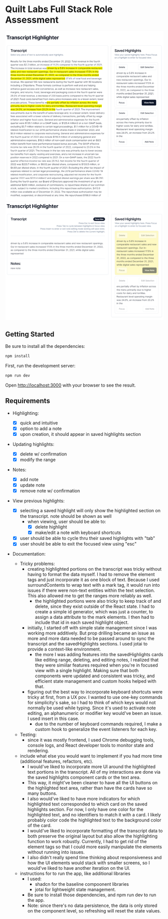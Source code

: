 # Quilt Labs Full Stack Role Assessment

![Main page](./public/screenshot_1.png)
![Focus view](./public/screenshot_2.png)

## Getting Started

Be sure to install all the dependencies:

```bash
npm install
```

First, run the development server:

```bash
npm run dev
```

Open [http://localhost:3000](http://localhost:3000) with your browser to see the result.

## Requirements

- Highlighting:

  - [x] quick and intuitive
  - [x] option to add a note
  - [x] upon creation, it should appear in saved highlights section

- Updating highlights:

  - [x] delete w/ confirmation
  - [x] modify the range

- Notes:

  - [x] add note
  - [x] update note
  - [x] remove note w/ confirmation

- View previous highlights:

  - [x] selecting a saved highlight will only show the highlighted section on the transcript. note should be shown as well
    - when viewing, user should be able to:
      - [x] delete highlight
      - [x] make/edit a note with keyboard shortcuts
  - [x] user should be able to cycle thru their saved highlights with "tab"
  - [x] user should be able to exit the focused view using "esc"

- Documentation:
  - Tricky problems:
    - creating highlighted portions on the transcript was tricky without having to format the data myself. I had to remove the element tags and just incorporate it as one block of text. Because I used surroundContents to wrap text with a mark tag, it would run into issues if there were non-text entities within the text selection. This also allowed me to get the ranges more reliably as well.
      - the highlighted portions were also tricky to keep track of and delete, since they exist outside of the React state. I had to create a simple id generator, which was just a counter, to assign a data attribute to the mark elements. I then had to include that id in each saved highlight object.
    - initially, I started off with simple state management since I was working more additively. But prop drilling became an issue as more and more data needed to be passed around to sync the transcript and the savedHighlights sections. I used jotai to provide a context-like environment.
      - the more I was adding features into the savedHighlights cards like editing range, deleting, and editing notes, I realized that they were simiilar features required when you're in focused view with a single highlight. Making sure that both components were updated and consistent was tricky, and efficient state management and custom hooks helped with that.
    - figuring out the best way to incorporate keyboard shortcuts were tricky at first, from a UX pov. I wanted to use one-key commands for simplicity's sake, so I had to think of which keys would not normally be used while typing. Since it's used to activate note editing, an alphanumeric or modifier key would've been an issue. I used insert in this case.
      - due to the number of keyboard commands required, I make a custom hook to generalize the event listeners for each key.
  - Testing:
    - since it was mostly frontend, I used Chrome debugging tools, console logs, and React developer tools to monitor state and rendering.
  - include what else you would want to implement if you had more time (additional features, refactors, etc).
    - I would've liked to incorporate more UI around the highlighted text portions in the transcript. All of my interactions are done via the saved highlights component cards or the text area.
    - This way, it might've been cleaner to have all the UI buttons on the highlighted text area, rather than have the cards have so many buttons.
    - I also would've liked to have more indicators for which highlighted text corresponded to which card on the saved highlights section. For now, I only have one color for the highlighted text, and no identifiers to match it with a card. I likely probably color code the highlighted text to the background color of the card.
    - I would've liked to incorporate formatting of the transcript data to both preserve the original layout but also allow the highlighting function to work robustly. Currently, I had to get rid of the element tags so that I could more easily manipulate the elements without running into issues.
    - I also didn't really spend time thinking about responsiveness and how the UI elements would stack with smaller screens, so I would've liked to have another iteration on the UI.
  - instructions for to run the app, like additional libraries
    - I used:
      - shadcn for the baseline compoonent libraries
      - jotai for lightweight state management.
    - Be sure to install those dependencies, and npm run dev to run the app.
    - Note: since there's no data persistence, the data is only stored on the component level, so refreshing will reset the state values.
